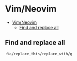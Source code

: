 # Vim/Neovim
<!--ts-->
* [Vim/Neovim](vim.md#vimneovim)
   * [Find and replace all](vim.md#find-and-replace-all)

<!-- Added by: runner, at: Tue Dec 14 13:46:46 UTC 2021 -->

<!--te-->

## Find and replace all
```vim
:%s/replace_this/replace_with/g
```
